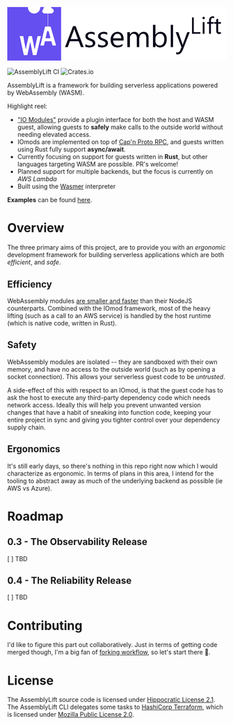 <p align="center">
  <img width="600" src="./docs/AssemblyLift_logo_with_text.png">
</p>

![AssemblyLift CI](https://github.com/akkoro/assemblylift/workflows/AssemblyLift%20CI/badge.svg)
![Crates.io](https://img.shields.io/crates/v/assemblylift-cli)

AssemblyLift is a framework for building serverless applications powered by WebAssembly (WASM).

Highlight reel:

- ["IO Modules"](https://dev.to/dotxlem/assemblylift-v0-2-preview-rpc-based-io-modules-2d38) provide a plugin interface for both the host and WASM guest,
  allowing guests to **safely** make calls to the outside world without needing elevated access.
- IOmods are implemented on top of [Cap'n Proto RPC](https://capnproto.org), and guests written using Rust fully support **async/await**.
- Currently focusing on support for guests written in **Rust**, but other languages targeting WASM are possible. PR's welcome!
- Planned support for multiple backends, but the focus is currently on _AWS Lambda_
- Built using the [Wasmer](https://wasmer.io) interpreter

**Examples** can be found [here](https://github.com/akkoro/assemblylift-examples).

# Overview

The three primary aims of this project, are to provide you with an _ergonomic_ development framework for building serverless applications
which are both _efficient_, and _safe_.

## Efficiency

WebAssembly modules [are smaller and faster](https://medium.com/@OPTASY.com/webassembly-vs-javascript-is-wasm-faster-than-js-when-does-javascript-perform-better-db86d2ecf2cc)
than their NodeJS counterparts. Combined with the IOmod framework, most of the heavy lifting (such as a call to an AWS
service) is handled by the host runtime (which is native code, written in Rust).

## Safety

WebAssembly modules are isolated -- they are sandboxed with their own memory, and have no access to the outside world
(such as by opening a socket connection). This allows your serverless guest code to be _untrusted_.

A side-effect of this with respect to an IOmod, is that the guest code has to ask the host to execute
any third-party dependency code which needs network access. Ideally this will help you prevent unwanted version changes that
have a habit of sneaking into function code, keeping your entire project in sync and giving you tighter control over
your dependency supply chain.

## Ergonomics

It's still early days, so there's nothing in this repo right now which I would characterize as ergonomic. In terms of
plans in this area, I intend for the tooling to abstract away as much of the underlying backend as possible (ie AWS vs Azure).

# Roadmap

## 0.3 - The Observability Release
[ ] TBD

## 0.4 - The Reliability Release
[ ] TBD

# Contributing

I'd like to figure this part out collaboratively. Just in terms of getting code merged though,
I'm a big fan of [forking workflow](https://www.atlassian.com/git/tutorials/comparing-workflows/forking-workflow),
so let's start there 🙂.

# License

The AssemblyLift source code is licensed under [Hippocratic License 2.1](/LICENSE.md).  
The AssemblyLift CLI delegates some tasks to [HashiCorp Terraform](https://terraform.io), which is licensed under [Mozilla Public License 2.0](https://www.mozilla.org/en-US/MPL/2.0/).

